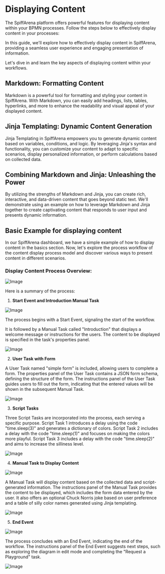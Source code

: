 # Displaying Content
The SpiffArena platform offers powerful features for displaying 
content  within your BPMN processes.
Follow the steps below to effectively display content in your 
processes:

In this guide, we'll explore how to effectively display content in 
SpiffArena, providing a seamless user experience and engaging 
presentation of information. 

Let's dive in and learn the key aspects of displaying content within 
your workflows.

## Markdown: Formatting Content
Markdown is a powerful tool for formatting and styling your content in 
SpiffArena. With Markdown, you can easily add headings, lists, tables, 
hyperlinks, and more to enhance the readability and visual appeal of 
your displayed content. 

## Jinja Templating: Dynamic Content Generation

Jinja Templating in SpiffArena empowers you to generate dynamic 
content based on variables, conditions, and logic. By leveraging 
Jinja's syntax and functionality, you can customize your content to 
adapt to specific scenarios, display personalized information, or 
perform calculations based on collected data.

## Combining Markdown and Jinja: Unleashing the Power

By utilizing the strengths of Markdown and Jinja, you can create rich, 
interactive, and data-driven content that goes beyond static text.
We'll demonstrate using an example on how to leverage Markdown and 
Jinja together to create captivating content that responds to user 
input and presents  dynamic information.

## Basic Example for displaying content

In our SpiffArena dashboard, we have a simple example of how to 
display content in the basics section. Now, let's explore the process 
workflow of the content display process model and discover various 
ways to present content in different scenarios.


### Display Content Process Overview:

![Image](Images/Display_Content.png)

Here is a summary of the process:

1. **Start Event and Introduction Manual Task**

![Image](Images/Introduction_manual.png)

The process begins with a Start Event, signaling the start of the 
workflow.

It is followed by a Manual Task called "Introduction" that displays a 
welcome message or instructions for the users. The content to be 
displayed is specified in the task's properties panel.

![Image](Images/Manu_instructions_panel.png)

2. **User Task with Form**

A User Task named "simple form" is included, allowing users to 
complete a form.
The properties panel of the User Task contains a JSON form schema, 
defining the structure of the form.
The instructions panel of the User Task guides users to fill out the 
form, indicating that the entered values will be shown in the 
subsequent Manual Task.

![Image](Images/User_instructions.png)

3. **Script Tasks**

Three Script Tasks are incorporated into the process, each serving a 
specific purpose.
Script Task 1 introduces a delay using the code "time.sleep(3)" and 
generates a dictionary of colors.
Script Task 2 includes a delay with the code "time.sleep(1)" and 
focuses on making the colors more playful.
Script Task 3 includes a delay with the code "time.sleep(2)" and aims 
to increase the silliness level.

![Image](Images/Script_instructions.png)

4. **Manual Task to Display Content**

![Image](Images/Manual_instructions.png)

A Manual Task will display content based on the collected data 
and script-generated information. The instructions panel of the Manual 
Task provides the content to be displayed, which includes the form 
data entered by the user.
It also offers an optional Chuck Norris joke based on user preference 
and a table of silly color names generated using Jinja templating.

![Image](Images/Manual_instructionss.png)

5. **End Event**

![Image](Images/End.png)

The process concludes with an End Event, indicating the end of the 
workflow.
The instructions panel of the End Event suggests next steps, such as 
exploring the diagram in edit mode and completing the "Request a 
Playground" task.

![Image](Images/end_message.png)
